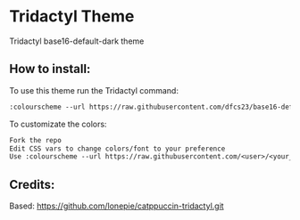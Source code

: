 # Tridactyl Theme

Tridactyl base16-default-dark theme

## How to install:

To use this theme run the Tridactyl command:

```txt
:colourscheme --url https://raw.githubusercontent.com/dfcs23/base16-default-dark-tridactyl/main/base16-default-dark.css darkdefault
```

To customizate the colors:

```txt
Fork the repo
Edit CSS vars to change colors/font to your preference
Use :colourscheme --url https://raw.githubusercontent.com/<user>/<your_custom_repository_name>/main/<your_custom_css_name>.css css_custom command to set your custom theme
```
## Credits:

Based: https://github.com/lonepie/catppuccin-tridactyl.git
